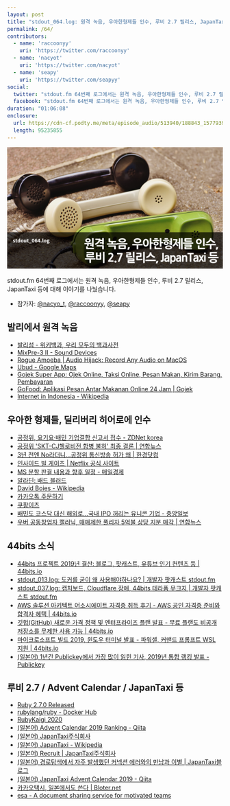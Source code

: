 ```yaml
---
layout: post
title: "stdout_064.log: 원격 녹음, 우아한형제들 인수, 루비 2.7 릴리스, JapanTaxi 등"
permalink: /64/
contributors:
  - name: 'raccoonyy'
    uri: 'https://twitter.com/raccoonyy'
  - name: 'nacyot'
    uri: 'https://twitter.com/nacyot'
  - name: 'seapy'
    uri: 'https://twitter.com/seapyy'
social:
  twitter: "stdout.fm 64번째 로그에서는 원격 녹음, 우아한형제들 인수, 루비 2.7 릴리스, JapanTaxi 등에 대해 이야기를 나눴습니다."
  facebook: "stdout.fm 64번째 로그에서는 원격 녹음, 우아한형제들 인수, 루비 2.7 릴리스, JapanTaxi  등에 대해 이야기를 나눴습니다."
duration: "01:06:08"
enclosure:
  url: https://cdn-cf.podty.me/meta/episode_audio/513940/188843_1577939236541.mp3
  length: 95235855
---
```


![](https://github.com/44bits/stdout.fm/raw/master/_posts/images/stdout_064-log.png)

stdout.fm 64번째 로그에서는 원격 녹음, 우아한형제들 인수, 루비 2.7 릴리스, JapanTaxi 등에 대해 이야기를 나눴습니다.

* 참가자: [@nacyo_t][nac], [@raccoonyy][rac], [@seapy][seapy]

[nac]: https://twitter.com/nacyo_t
[rac]: https://twitter.com/raccoonyy
[seapy]: https://twitter.com/seapy

## 발리에서 원격 녹음
* [발리섬 - 위키백과, 우리 모두의 백과사전](https://ko.wikipedia.org/wiki/%EB%B0%9C%EB%A6%AC%EC%84%AC)
* [MixPre-3 II - Sound Devices](https://www.sounddevices.com/product/mixpre-3-ii/)
* [Rogue Amoeba \| Audio Hijack: Record Any Audio on MacOS](https://rogueamoeba.com/audiohijack/)
* [Ubud - Google Maps](https://www.google.com/maps/place/Ubud,+Gianyar,+Bali,+Indonesia/@-8.4960683,115.2485299,14z/data=!3m1!4b1!4m5!3m4!1s0x2dd23d739f22c9c3:0x54a38afd6b773d1c!8m2!3d-8.5068536!4d115.2624778)
* [Gojek Super App: Ojek Online, Taksi Online, Pesan Makan, Kirim Barang, Pembayaran](https://www.gojek.com/)
* [GoFood: Aplikasi Pesan Antar Makanan Online 24 Jam \| Gojek](https://www.gojek.com/gofood/)
* [Internet in Indonesia - Wikipedia](https://en.wikipedia.org/wiki/Internet_in_Indonesia)

## 우아한 형제들, 딜리버리 히어로에 인수
* [공정위, 요기요·배민 기업결합 신고서 접수 - ZDNet korea](http://www.zdnet.co.kr/view/?no=20191230170402)
* [공정위 'SKT-CJ헬로비전 합병 불허' 최종 결론 \| 연합뉴스](https://www.yna.co.kr/view/AKR20160718067500002)
* [3년 전엔 No라더니…공정위 통신방송 허가 왜 \| 한경닷컴](https://www.hankyung.com/it/article/2019111068317)
* [인사이드 빌 게이츠 \| Netflix 공식 사이트](https://www.netflix.com/kr/title/80184771)
* [MS 분할 판결 내용과 향후 일정 - 매일경제](https://www.mk.co.kr/news/home/view/2000/06/67966/)
* [알라딘: 배드 블러드](https://www.aladin.co.kr/shop/wproduct.aspx?ItemId=187451859)
* [David Boies - Wikipedia](https://en.wikipedia.org/wiki/David_Boies)
* [카카오톡 주문하기](https://www.kakao.com/order)
* [쿠팡이츠](https://www.coupang.com/np/eats-job)
* [배민도 코스닥 대신 해외로…국내 IPO 꺼리는 유니콘 기업 - 중앙일보](https://news.joins.com/article/23664054)
* [우버 공동창업자 캘러닉, 매매제한 풀리자 5억불 상당 지분 매각 \| 연합뉴스](https://www.yna.co.kr/view/AKR20191112004000072)

## 44bits 소식
* [44bits 프로젝트 2019년 결산: 블로그, 팟캐스트, 유튜브 인기 컨텐츠 등 \| 44bits.io](https://pages-origin.hubtee.com/ko/post/44bits-stdoutfm-2019-settlement)
* [stdout_013.log: 도커를 굳이 왜 사용해야하나요? \| 개발자 팟캐스트 stdout.fm](https://stdout.fm/13/)
* [stdout_037.log: 캡처보드, Cloudflare 장애, 44bits 테라폼 무크지 \| 개발자 팟캐스트 stdout.fm](https://stdout.fm/37/)
* [AWS 솔루션 아키텍트 어소시에이트 자격증 취득 후기 - AWS 공인 자격증 준비와 합격자 혜택 \| 44bits.io](https://www.44bits.io/ko/post/aws-certification-solutions-architect-associate)
* [깃헙(GitHub) 새로운 가격 정책 및 엔터프라이즈 플랜 발표 - 무료 플랜도 비공개 저장소를 무제한 사용 가능 \| 44bits.io](https://www.44bits.io/ko/post/news--github-announcing-unlimited-free-private-repository)
* [마이크로소프트 빌드 2019, 윈도우 터미널 발표 - 파워셸, 커맨드 프롬프트 WSL 지원 \| 44bits.io](https://www.44bits.io/ko/post/news--ms-build-2019-introducing-windows-terminal)
* [(일본어) 1년간 Publickey에서 가장 많이 읽힌 기사, 2019년 통합 랭킹 발표 -  Publickey](https://www.publickey1.jp/blog/19/1publickey_2019.html)

## 루비 2.7 / Advent Calendar / JapanTaxi 등
* [Ruby 2.7.0 Released](https://www.ruby-lang.org/en/news/2019/12/25/ruby-2-7-0-released/)
* [rubylang/ruby - Docker Hub](https://hub.docker.com/r/rubylang/ruby)
* [RubyKaigi 2020](https://rubykaigi.org/2020)
* [(일본어) Advent Calendar 2019 Ranking - Qiita](https://qiita.com/advent-calendar/2019/ranking/subscriptions/categories/programming_languages)
* [(일본어) JapanTaxi주식회사](https://japantaxi.co.jp/)
* [(일본어) JapanTaxi - Wikipedia](https://ja.wikipedia.org/wiki/JapanTaxi)
* [(일본어) Recruit \| JapanTaxi주식회사](https://japantaxi.co.jp/recruit/)
* [(일본어) 경로탐색에서 자주 발생했던 커넥션 에러와의 만남과 이별 \| JapanTaxi블로그](https://blog.japantaxi.co.jp/2018/12/17/2662)
* [(일본어) JapanTaxi Advent Calendar 2019 - Qiita](https://qiita.com/advent-calendar/2019/japantaxi)
* [카카오택시, 일본에서도 쓴다 \| Bloter.net](http://www.bloter.net/archives/280174)
* [esa - A document sharing service for motivated teams](https://esa.io/)
